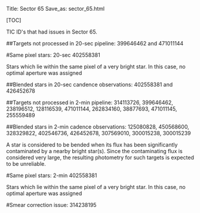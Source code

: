 Title: Sector 65
Save_as: sector_65.html

[TOC]

TIC ID's that had issues in Sector 65.

##Targets not processed in 20-sec pipeline:
399646462 and 471011144

#Same pixel stars: 20-sec
402558381

Stars which lie within the same pixel of a very bright star. In this case,
no optimal aperture was assigned

##Blended stars in 20-sec candence observations:
402558381 and 426452678 

##Targets not processed in 2-min pipeline:
314113726, 399646462, 238196512, 128116539, 471011144, 262834160, 38877693, 471011145, 255559489

##Blended stars in 2-min cadence observations:
125080828, 450568600, 328329822, 402546736, 426452678, 307569010,
300015238, 300015239

A star is considered to be bended when its flux has been significantly contaminated by a nearby bright star(s). Since the contaminating flux is considered very large, the resulting photometry for such targets is expected to be unreliable.

#Same pixel stars: 2-min
402558381

Stars which lie within the same pixel of a very bright star. In this case,
no optimal aperture was assigned

#Smear correction issue:
314238195